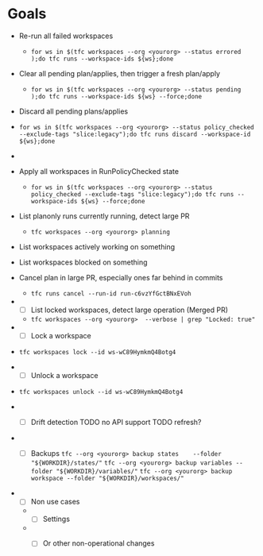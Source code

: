 # Goals
* Re-run all failed workspaces
  * `for ws in $(tfc workspaces --org <yourorg> --status errored );do tfc runs --workspace-ids ${ws};done`
* Clear all pending plan/applies, then trigger a fresh plan/apply
  * `for ws in $(tfc workspaces --org <yourorg> --status pending );do tfc runs --workspace-ids ${ws} --force;done`

* Discard all pending plans/applies
* `for ws in $(tfc workspaces --org <yourorg> --status policy_checked --exclude-tags "slice:legacy");do tfc runs discard --workspace-id ${ws};done`
* 
* Apply all workspaces in RunPolicyChecked state
  * `for ws in $(tfc workspaces --org <yourorg> --status policy_checked --exclude-tags "slice:legacy");do tfc runs --workspace-ids ${ws} --force;done`

* List planonly runs currently running, detect large PR
  * `tfc workspaces --org <yourorg> planning`

* List workspaces actively working on something

* List workspaces blocked on something


* Cancel plan in large PR, especially ones far behind in commits
  * `tfc runs cancel --run-id run-c6vzYfGctBNxEVoh`

* - [ ]  List locked workspaces, detect large operation (Merged PR)
  * `tfc workspaces --org <yourorg>  --verbose | grep "Locked: true"`
  
* - [ ] Lock a workspace
 * `tfc workspaces lock --id ws-wC89HymkmQ4Botg4`
* - [ ] Unlock a workspace
 * `tfc workspaces unlock --id ws-wC89HymkmQ4Botg4`
 
* - [ ] Drift detection TODO no API support
TODO refresh?


* - [ ] Backups
  `tfc --org <yourorg> backup states    --folder "${WORKDIR}/states/"`
  `tfc --org <yourorg> backup variables --folder "${WORKDIR}/variables/"`
  `tfc --org <yourorg> backup workspace --folder "${WORKDIR}/workspaces/"`


* - [ ]  Non use cases
  * - [ ]  Settings
  * - [ ]  Or other non-operational changes

